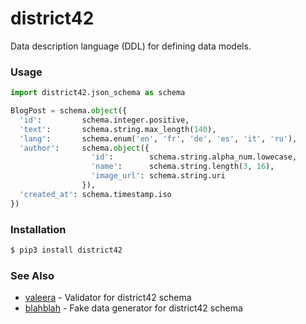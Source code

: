 # district42

Data description language (DDL) for defining data models.

### Usage

```python
import district42.json_schema as schema

BlogPost = schema.object({
  'id':         schema.integer.positive,
  'text':       schema.string.max_length(140),
  'lang':       schema.enum('en', 'fr', 'de', 'es', 'it', 'ru'),
  'author':     schema.object({
                  'id':        schema.string.alpha_num.lowecase,
                  'name':      schema.string.length(3, 16),
                  'image_url': schema.string.uri
                }),
  'created_at': schema.timestamp.iso
})
```

### Installation

```sh
$ pip3 install district42
```

### See Also

- [valeera](https://github.com/nikitanovosibirsk/valeera) - Validator for district42 schema
- [blahblah](https://github.com/nikitanovosibirsk/blahblah) - Fake data generator for district42 schema
